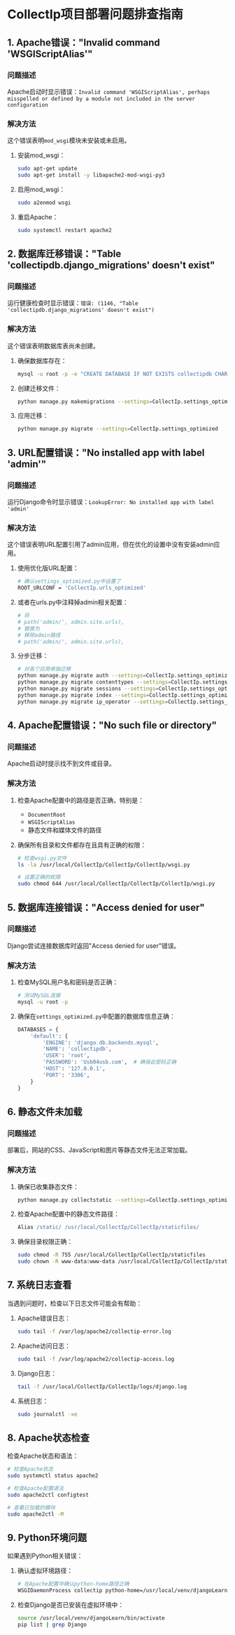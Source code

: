 # CollectIp项目部署问题排查指南

## 1. Apache错误："Invalid command 'WSGIScriptAlias'"

### 问题描述
Apache启动时显示错误：`Invalid command 'WSGIScriptAlias', perhaps misspelled or defined by a module not included in the server configuration`

### 解决方法
这个错误表明`mod_wsgi`模块未安装或未启用。

1. 安装mod_wsgi：
   ```bash
   sudo apt-get update
   sudo apt-get install -y libapache2-mod-wsgi-py3
   ```

2. 启用mod_wsgi：
   ```bash
   sudo a2enmod wsgi
   ```

3. 重启Apache：
   ```bash
   sudo systemctl restart apache2
   ```

## 2. 数据库迁移错误："Table 'collectipdb.django_migrations' doesn't exist"

### 问题描述
运行健康检查时显示错误：`错误: (1146, "Table 'collectipdb.django_migrations' doesn't exist")`

### 解决方法
这个错误表明数据库表尚未创建。

1. 确保数据库存在：
   ```bash
   mysql -u root -p -e "CREATE DATABASE IF NOT EXISTS collectipdb CHARACTER SET utf8mb4 COLLATE utf8mb4_unicode_ci;"
   ```

2. 创建迁移文件：
   ```bash
   python manage.py makemigrations --settings=CollectIp.settings_optimized
   ```

3. 应用迁移：
   ```bash
   python manage.py migrate --settings=CollectIp.settings_optimized
   ```

## 3. URL配置错误："No installed app with label 'admin'"

### 问题描述
运行Django命令时显示错误：`LookupError: No installed app with label 'admin'`

### 解决方法
这个错误表明URL配置引用了admin应用，但在优化的设置中没有安装admin应用。

1. 使用优化版URL配置：
   ```bash
   # 确认settings_optimized.py中设置了
   ROOT_URLCONF = 'CollectIp.urls_optimized'
   ```

2. 或者在urls.py中注释掉admin相关配置：
   ```python
   # 将
   # path('admin/', admin.site.urls),
   # 替换为
   # 移除admin路径
   # path('admin/', admin.site.urls),
   ```

3. 分步迁移：
   ```bash
   # 对各个应用单独迁移
   python manage.py migrate auth --settings=CollectIp.settings_optimized
   python manage.py migrate contenttypes --settings=CollectIp.settings_optimized
   python manage.py migrate sessions --settings=CollectIp.settings_optimized
   python manage.py migrate index --settings=CollectIp.settings_optimized
   python manage.py migrate ip_operator --settings=CollectIp.settings_optimized
   ```

## 4. Apache配置错误："No such file or directory"

### 问题描述
Apache启动时提示找不到文件或目录。

### 解决方法
1. 检查Apache配置中的路径是否正确，特别是：
   - `DocumentRoot`
   - `WSGIScriptAlias`
   - 静态文件和媒体文件的路径

2. 确保所有目录和文件都存在且具有正确的权限：
   ```bash
   # 检查wsgi.py文件
   ls -la /usr/local/CollectIp/CollectIp/CollectIp/wsgi.py
   
   # 设置正确的权限
   sudo chmod 644 /usr/local/CollectIp/CollectIp/CollectIp/wsgi.py
   ```

## 5. 数据库连接错误："Access denied for user"

### 问题描述
Django尝试连接数据库时返回"Access denied for user"错误。

### 解决方法
1. 检查MySQL用户名和密码是否正确：
   ```bash
   # 测试MySQL连接
   mysql -u root -p
   ```

2. 确保在`settings_optimized.py`中配置的数据库信息正确：
   ```python
   DATABASES = {
       'default': {
           'ENGINE': 'django.db.backends.mysql',
           'NAME': 'collectipdb',
           'USER': 'root',
           'PASSWORD': 'Usb04usb.com',  # 确保此密码正确
           'HOST': '127.0.0.1',
           'PORT': '3306',
       }
   }
   ```

## 6. 静态文件未加载

### 问题描述
部署后，网站的CSS、JavaScript和图片等静态文件无法正常加载。

### 解决方法
1. 确保已收集静态文件：
   ```bash
   python manage.py collectstatic --settings=CollectIp.settings_optimized --noinput
   ```

2. 检查Apache配置中的静态文件路径：
   ```apache
   Alias /static/ /usr/local/CollectIp/CollectIp/staticfiles/
   ```

3. 确保目录权限正确：
   ```bash
   sudo chmod -R 755 /usr/local/CollectIp/CollectIp/staticfiles
   sudo chown -R www-data:www-data /usr/local/CollectIp/CollectIp/staticfiles
   ```

## 7. 系统日志查看

当遇到问题时，检查以下日志文件可能会有帮助：

1. Apache错误日志：
   ```bash
   sudo tail -f /var/log/apache2/collectip-error.log
   ```

2. Apache访问日志：
   ```bash
   sudo tail -f /var/log/apache2/collectip-access.log
   ```

3. Django日志：
   ```bash
   tail -f /usr/local/CollectIp/CollectIp/logs/django.log
   ```

4. 系统日志：
   ```bash
   sudo journalctl -xe
   ```

## 8. Apache状态检查

检查Apache状态和语法：

```bash
# 检查Apache状态
sudo systemctl status apache2

# 检查Apache配置语法
sudo apache2ctl configtest

# 查看已加载的模块
sudo apache2ctl -M
```

## 9. Python环境问题

如果遇到Python相关错误：

1. 确认虚拟环境路径：
   ```bash
   # 在Apache配置中确认python-home路径正确
   WSGIDaemonProcess collectip python-home=/usr/local/venv/djangoLearn python-path=/usr/local/CollectIp/CollectIp
   ```

2. 检查Django是否已安装在虚拟环境中：
   ```bash
   source /usr/local/venv/djangoLearn/bin/activate
   pip list | grep Django
   ``` 